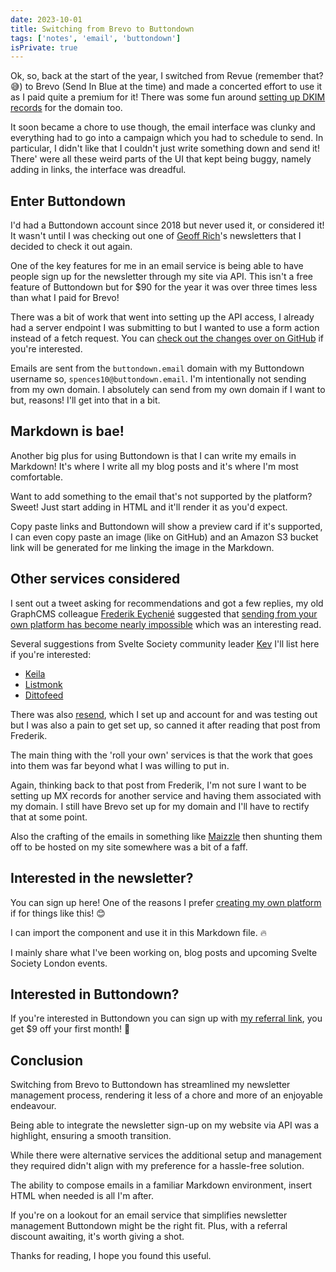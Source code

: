 ```yaml
---
date: 2023-10-01
title: Switching from Brevo to Buttondown
tags: ['notes', 'email', 'buttondown']
isPrivate: true
---
```


<script>
  import { NewsletterSignup } from '$lib/components'
  import { Tweet } from 'sveltekit-embed'
</script>

Ok, so, back at the start of the year, I switched from Revue (remember
that? 😅) to Brevo (Send In Blue at the time) and made a concerted
effort to use it as I paid quite a premium for it! There was some fun
around [setting up DKIM records] for the domain too.

It soon became a chore to use though, the email interface was clunky
and everything had to go into a campaign which you had to schedule to
send. In particular, I didn't like that I couldn't just write
something down and send it! There' were all these weird parts of the
UI that kept being buggy, namely adding in links, the interface was
dreadful.

## Enter Buttondown

I'd had a Buttondown account since 2018 but never used it, or
considered it! It wasn't until I was checking out one of [Geoff
Rich]'s newsletters that I decided to check it out again.

One of the key features for me in an email service is being able to
have people sign up for the newsletter through my site via API. This
isn't a free feature of Buttondown but for $90 for the year it was
over three times less than what I paid for Brevo!

There was a bit of work that went into setting up the API access, I
already had a server endpoint I was submitting to but I wanted to use
a form action instead of a fetch request. You can [check out the
changes over on GitHub] if you're interested.

Emails are sent from the `buttondown.email` domain with my Buttondown
username so, `spences10@buttondown.email`. I'm intentionally not
sending from my own domain. I absolutely can send from my own domain
if I want to but, reasons! I'll get into that in a bit.

## Markdown is bae!

Another big plus for using Buttondown is that I can write my emails in
Markdown! It's where I write all my blog posts and it's where I'm most
comfortable.

Want to add something to the email that's not supported by the
platform? Sweet! Just start adding in HTML and it'll render it as
you'd expect.

Copy paste links and Buttondown will show a preview card if it's
supported, I can even copy paste an image (like on GitHub) and an
Amazon S3 bucket link will be generated for me linking the image in
the Markdown.

## Other services considered

I sent out a tweet asking for recommendations and got a few replies,
my old GraphCMS colleague [Frederik Eychenié] suggested that [sending
from your own platform has become nearly impossible] which was an
interesting read.

<Tweet tweetLink="spences10/status/1705661419369185746" />

Several suggestions from Svelte Society community leader [Kev] I'll
list here if you're interested:

- [Keila](https://www.keila.io)
- [Listmonk](https://listmonk.app)
- [Dittofeed](https://github.com/dittofeed/dittofeed)

There was also [resend], which I set up and account for and was
testing out but I was also a pain to get set up, so canned it after
reading that post from Frederik.

The main thing with the 'roll your own' services is that the work that
goes into them was far beyond what I was willing to put in.

Again, thinking back to that post from Frederik, I'm not sure I want
to be setting up MX records for another service and having them
associated with my domain. I still have Brevo set up for my domain and
I'll have to rectify that at some point.

Also the crafting of the emails in something like
[Maizzle](https://maizzle.com) then shunting them off to be hosted on
my site somewhere was a bit of a faff.

## Interested in the newsletter?

You can sign up here! One of the reasons I prefer [creating my own
platform] if for things like this! 😊

I can import the component and use it in this Markdown file. 🔥

I mainly share what I've been working on, blog posts and upcoming
Svelte Society London events.

<NewsletterSignup />

## Interested in Buttondown?

If you're interested in Buttondown you can sign up with [my referral
link], you get $9 off your first month! 🎉

## Conclusion

Switching from Brevo to Buttondown has streamlined my newsletter
management process, rendering it less of a chore and more of an
enjoyable endeavour.

Being able to integrate the newsletter sign-up on my website via API
was a highlight, ensuring a smooth transition.

While there were alternative services the additional setup and
management they required didn't align with my preference for a
hassle-free solution.

The ability to compose emails in a familiar Markdown environment,
insert HTML when needed is all I'm after.

If you're on a lookout for an email service that simplifies newsletter
management Buttondown might be the right fit. Plus, with a referral
discount awaiting, it's worth giving a shot.

Thanks for reading, I hope you found this useful.

<!-- Links -->

[setting up DKIM records]:
  https://scottspence.com/posts/adding-dkim-records-to-vercel
[geoff rich]: https://geoffrich.net
[check out the changes over on GitHub]:
  https://github.com/spences10/scottspence.com/pull/665/files
[my referral link]: https://buttondown.email/refer/spences10
[creating my own platform]:
  https://scottspence.com/posts/should-i-create-my-own-blog
[Frederik Eychenié]: https://twitter.com/feychenie
[sending from your own platform has become nearly impossible]:
  https://cfenollosa.com/blog/after-self-hosting-my-email-for-twenty-three-years-i-have-thrown-in-the-towel-the-oligopoly-has-won.html
[resend]: https://resend.com
[kev]: https://twitter.com/kevmodrome
